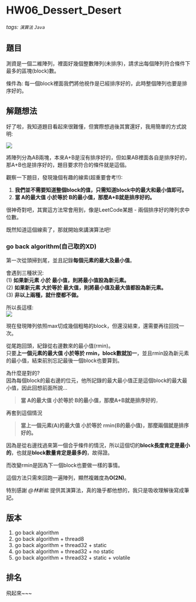 # HW06_Dessert_Desert

###### tags: `演算法` `Java`

## 題目

測資是一個二維陣列，裡面好幾個整數陣列(未排序)，請求出每個陣列符合條件下最多的區塊(block)數。

條件為: 每一個block裡面我們將他視作是已經排序好的，此時整個陣列也要是排序好的。

## 解題想法
好了啦，我知道題目看起來很難懂，但實際想過後其實還好，我用簡單的方式說明:

![](https://i.imgur.com/qR4bkYD.jpg)

將陣列分為AB兩塊，本來A+B是沒有排序好的，但如果AB裡面各自是排序好的，那A+B也是排序好的，題目要求符合的條件就是這個。

觀察一下題目，發現幾個有趣的線索(超重要會考!!):
1. **我們並不需要知道整個block的值，只需知道block中的最大和最小值即可。**
2. **當 A的最大值 小於等於 B的最小值，那麼A+B就是排序好的。**

很神奇對吧，其實這方法常會用到，像是LeetCode某題 - 兩個排序好的陣列求中位數。

既然知道這個線索了，那就開始來講演算法吧!

### go back algorithm(自己取的XD)
第一次從頭掃到尾，並且記錄**每個元素的最大及最小值**。  

會遇到三種狀況:  
(1) **如果新元素 小於 最小值，則將最小值設為新元素。**  
(2) **如果新元素 大於等於 最大值，則將最小值及最大值都設為新元素。**  
(3) **非以上兩種，就什麼都不做。**

所以長這樣:  
![](https://i.imgur.com/5PAqFci.jpg)

現在發現陣列依照max切成幾個粗略的block，但還沒結束，還需要再往回找一次。

從尾跑回頭，紀錄從右邊數來的最小值(rmin)。  
只要**上一個元素的最大值 小於等於 rmin，block數就加一**，並且rmin設為新元素的最小值，結束前別忘記最後一個block也要算到。

為什麼是對的?  
因為每個block的最右邊的位元，他所記錄的最大最小值正是這個block的最大最小值，因此回想前面所說...

> **當 A的最大值 小於等於 B的最小值，那麼A+B就是排序好的**， 

再套到這個情況

> **當上一個元素(A)的最大值 小於等於 rmin(B的最小值)，那麼兩個就是排序好的。**

因為是從右邊找過來第一個合乎條件的情況，所以這個切的**block長度肯定是最小的**，也就是**block數量肯定是最多的**，故得證。

而改變rmin是因為下一個block也要做一樣的事情。

這個方法只需來回跑一遍陣列，顯然複雜度為**O(2N)**。

特別感謝 *@林新紘* 提供其演算法，真的幾乎都他想的，我只是吸收理解後寫成筆記。

## 版本
1. go back algorithm
2. go back algorithm + thread8
3. go back algorithm + thread32 + static
4. go back algorithm + thread32 + no static
5. go back algorithm + thread32 + static + volatile

## 排名
飛起來~~~